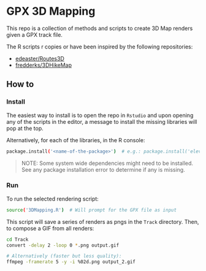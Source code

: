 # GPX 3D Mapping

This repo is a collection of methods and scripts to create 3D Map renders
given a GPX track file.

The R scripts r copies or have been inspired by the following repositories:

 - [edeaster/Routes3D](https://github.com/edeaster/Routes3D)
 - [fredderks/3DHikeMap](https://github.com/fredderks/3DHikeMap)
 
 
 ## How to
 
 ### Install
 
 The easiest way to install is to open the repo in `Rstudio` and upon opening
 any of the scripts in the editor, a message to install the missing libraries
 will pop at the top.
 
 Alternatively, for each of the libraries, in the R console:
 
 ```bash
 package.install('<name-of-the-package>')  # e.g.: package.install('elevatr')
 ```
 
 > NOTE: Some system wide dependencies might need to be installed. 
 > See any package installation error to determine if any is missing. 
 
 
 ### Run
 
 To run the selected rendering script:
 
 ```bash
 source('3DMapping.R')  # Will prompt for the GPX file as input
 ```
 
 This script will save a series of renders as pngs in the `Track` directory.
 Then, to compose a GIF from all renders:
 
 ```bash
 cd Track
 convert -delay 2 -loop 0 *.png output.gif
 
 # Alternatively (faster but less quality):
 ffmpeg -framerate 5 -y -i %02d.png output_2.gif
 ```